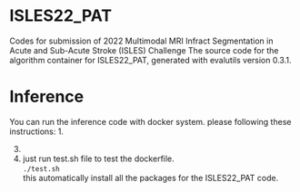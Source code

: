 # ISLES22_PAT
Codes for submission of 2022 Multimodal MRI Infract Segmentation in Acute and Sub-Acute  Stroke (ISLES) Challenge
The source code for the algorithm container for ISLES22_PAT, generated with evalutils version 0.3.1.

# Inference
You can run the inference code with docker system.
please following these instructions:
  1. 
  
  3. 
  4. just run test.sh file to test the dockerfile.  
  `./test.sh`  
  this automatically install all the packages for the ISLES22_PAT code.
  
